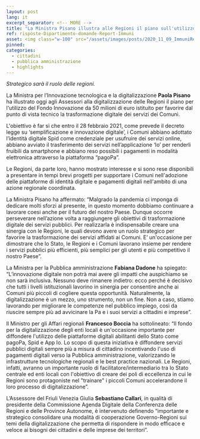 ```yaml
---
layout: post
lang: it
excerpt_separator: <!-- MORE -->
title: "La Ministra Pisano illustra alle Regioni il piano sull'utilizzo del fondo da 50 milioni per digitalizzare servizi"
ref: risposte-Dipartimento-domande-Report-Immuni
asset: <img class="w-100" src="/assets/images/posts/2020_11_09_ImmuniReport.png" alt="Dipartimento risposte Report su Immuni"/>
pinned:
categories:
  - cittadini
  - pubblica amministrazione
  - highlights
---
```


_Strategico sarà il ruolo delle regioni._

<!-- MORE -->

La Ministra per l’Innovazione tecnologica e la digitalizzazione **Paola Pisano** ha illustrato oggi agli Assessori alla digitalizzazione delle Regioni il piano per l'utilizzo del Fondo Innovazione da 50 milioni di euro istituito per favorire dal punto di vista tecnico la trasformazione digitale dei servizi dei Comuni.

L'obiettivo è far sì che entro il 28 febbraio 2021, come prevede il decreto legge su ‘semplificazione e innovazione digitale’, i Comuni abbiano adottato l’identità digitale Spid come credenziale per usufruire dei servizi online, abbiano avviato il trasferimento dei servizi nell’applicazione ‘Io’ per renderli fruibili da smartphone e abbiano reso possibili i pagamenti in modalità elettronica attraverso la piattaforma “pagoPa”.

Le Regioni, da parte loro, hanno mostrato interesse e si sono rese disponibili a presentare in tempi brevi progetti per supportare i Comuni nell'adozione delle piattaforme di identità digitale e pagamenti digitali nell'ambito di una azione regionale coordinata.

La Ministra Pisano ha affermato: “Malgrado la pandemia ci imponga di dedicare molti sforzi al presente, in questo momento dobbiamo continuare a lavorare coesi anche per il futuro del nostro Paese. Dunque occorre perseverare nell’azione volta a raggiungere gli obiettivi di trasformazione digitale dei servizi pubblici. Per realizzarla è indispensabile creare una sinergia con le Regioni, le quali devono avere un ruolo strategico per favorire la trasformazione dei servizi affidati ai Comuni. E’ un'occasione per dimostrare che lo Stato, le Regioni e i Comuni lavorano insieme per rendere i servizi pubblici più efficienti, più semplici per gli utenti e più competitivo il nostro Paese”.

La Ministra per la Pubblica amministrazione **Fabiana Dadone** ha spiegato: “L’innovazione digitale non potrà mai avere gli impatti che auspichiamo se non sarà inclusiva. Nessuno deve rimanere indietro: ecco perché è decisivo che tutti i livelli istituzionali lavorino in sinergia per consentire anche ai Comuni più piccoli di cogliere questa opportunità. Naturalmente, la digitalizzazione è un mezzo, uno strumento, non un fine. Non a caso, stiamo lavorando per migliorare le competenze nel pubblico impiego, così da riuscire sempre più ad avvicinare la Pa e i suoi servizi a cittadini e imprese”.

Il Ministro per gli Affari regionali **Francesco Boccia** ha sottolineato: “Il fondo per la digitalizzazione degli enti locali è un'occasione importante per diffondere l'utilizzo delle piattaforme digitali abilitanti dello Stato come pagoPa, Spid e App Io. Lo scopo di questa iniziativa è diffondere servizi pubblici digitali sempre più a misura di cittadino incentivando l'uso di pagamenti digitali verso la Pubblica amministrazione, valorizzando le infrastrutture tecnologiche regionali e le best practice nazionali. Le Regioni, infatti, avranno un importante ruolo di facilitatore/intermediario tra lo Stato centrale ed enti locali con l'obiettivo di creare dei poli di eccellenza in cui le Regioni sono protagoniste nel "trainare" i piccoli Comuni accelerandone il loro processo di digitalizzazione”.

L’Assessore del Friuli Venezia Giulia **Sebastiano Callari**, in qualità di presidente della Commissione Agenda Digitale della Conferenza delle Regioni e delle Province Autonome, è intervenuto definendo “importante e strategico consolidare una modalità di cooperazione Governo-Regioni sui temi della digitalizzazione che permetta di rispondere in modo efficace e veloce ai bisogni dei cittadini e delle imprese dei territori”.
